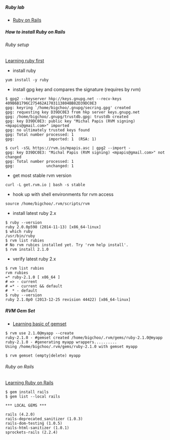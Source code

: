 ##### Ruby lab

* [Ruby on Rails](http://railsforzombies.org)

##### How to install Ruby on Rails

###### Ruby setup
[Learning ruby first](http://tryruby.org/levels/1/challenges/0)

* install ruby
```
yum install -y ruby
```
* install gpg key and compares the signature (requires by rvm)
```
$ gpg2 --keyserver hkp://keys.gnupg.net --recv-keys 409B6B1796C275462A1703113804BB82D39DC0E3
gpg: keyring `/home/bigchoo/.gnupg/secring.gpg' created
gpg: requesting key D39DC0E3 from hkp server keys.gnupg.net
gpg: /home/bigchoo/.gnupg/trustdb.gpg: trustdb created
gpg: key D39DC0E3: public key "Michal Papis (RVM signing) <mpapis@gmail.com>" imported
gpg: no ultimately trusted keys found
gpg: Total number processed: 1
gpg:               imported: 1  (RSA: 1)

$ curl -sSL https://rvm.io/mpapis.asc | gpg2 --import -
gpg: key D39DC0E3: "Michal Papis (RVM signing) <mpapis@gmail.com>" not changed
gpg: Total number processed: 1
gpg:              unchanged: 1
```

* get most stable rvm version
```
curl -L get.rvm.io | bash -s stable
```
* hook up with shell environments for rvm access
```
source /home/bigchoo/.rvm/scripts/rvm
```

* install latest ruby 2.x
```
$ ruby --version
ruby 2.0.0p598 (2014-11-13) [x86_64-linux]
$ which ruby
/usr/bin/ruby
$ rvm list rubies
# No rvm rubies installed yet. Try 'rvm help install'.
$ rvm install 2.1.0
```

* verify latest ruby 2.x
```
$ rvm list rubies
rvm rubies
=* ruby-2.1.0 [ x86_64 ]
# => - current
# =* - current && default
#  * - default
$ ruby --version
ruby 2.1.0p0 (2013-12-25 revision 44422) [x86_64-linux]
```

##### RVM Gem Set

* [Learning basic of gemset](https://rvm.io/gemsets/basics)

```
$ rvm use 2.1.0@myapp --create
ruby-2.1.0 - #gemset created /home/bigchoo/.rvm/gems/ruby-2.1.0@myapp
ruby-2.1.0 - #generating myapp wrappers..........
Using /home/bigchoo/.rvm/gems/ruby-2.1.0 with gemset myapp

$ rvm gemset (empty|delete) myapp
```

###### Ruby on Rails 
[Learning Ruby on Rails](http://railsforzombies.org/)
```
$ gem install rails
$ gem list --local rails

*** LOCAL GEMS ***

rails (4.2.0)
rails-deprecated_sanitizer (1.0.3)
rails-dom-testing (1.0.5)
rails-html-sanitizer (1.0.1)
sprockets-rails (2.2.4)
```


